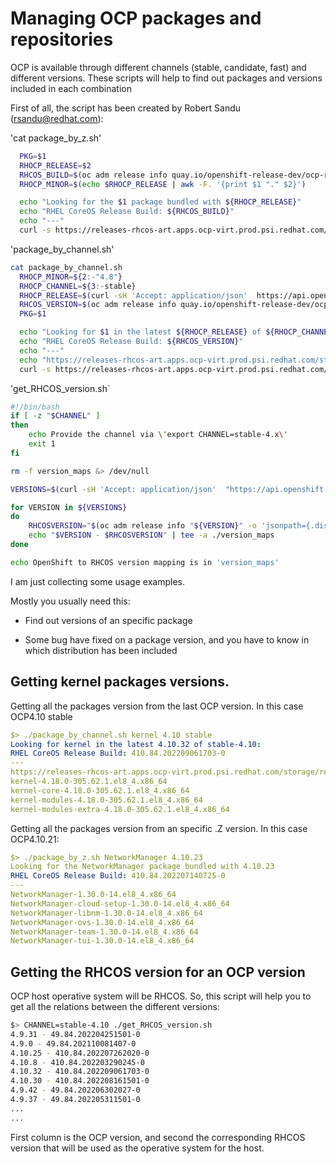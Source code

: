 # Managing OCP packages and repositories

OCP is available through different channels (stable, candidate, fast) and different versions. These scripts will help to find out packages and versions included in each combination

First of all, the script has been created by Robert Sandu (rsandu@redhat.com):

'cat package_by_z.sh'

```bash
  PKG=$1
  RHOCP_RELEASE=$2
  RHCOS_BUILD=$(oc adm release info quay.io/openshift-release-dev/ocp-release:${RHOCP_RELEASE}-x86_64 -o jsonpath='{.displayVersions.machine-os.Version}')
  RHOCP_MINOR=$(echo $RHOCP_RELEASE | awk -F. '{print $1 "." $2}')

  echo "Looking for the $1 package bundled with ${RHOCP_RELEASE}"
  echo "RHEL CoreOS Release Build: ${RHCOS_BUILD}"
  echo "---"
  curl -s https://releases-rhcos-art.apps.ocp-virt.prod.psi.redhat.com/storage/releases/rhcos-${RHOCP_MINOR}/${RHCOS_BUILD}/x86_64/commitmeta.json | jq -r --arg PKG "$PKG" '. ."rpmostree.rpmdb.pkglist" | .[] | select(.[] | contains('\"$PKG\"')) | .[0] +"-"+ .[2]+"-"+.[3]+"."+.[4]'
```

'package_by_channel.sh'

```bash
cat package_by_channel.sh 
  RHOCP_MINOR=${2:-"4.8"}
  RHOCP_CHANNEL=${3:-stable}
  RHOCP_RELEASE=$(curl -sH 'Accept: application/json'  https://api.openshift.com/api/upgrades_info/v1/graph?channel=${RHOCP_CHANNEL}-${RHOCP_MINOR} | jq -r '.nodes[].version' | sort -n -t . -k2,2 -k3,3 | tail -1)
  RHCOS_VERSION=$(oc adm release info quay.io/openshift-release-dev/ocp-release:${RHOCP_RELEASE}-x86_64 -o jsonpath='{.displayVersions.machine-os.Version}')
  PKG=$1

  echo "Looking for $1 in the latest ${RHOCP_RELEASE} of ${RHOCP_CHANNEL}-${RHOCP_MINOR}:"
  echo "RHEL CoreOS Release Build: ${RHCOS_VERSION}"
  echo "---"
  echo "https://releases-rhcos-art.apps.ocp-virt.prod.psi.redhat.com/storage/releases/rhcos-${RHOCP_MINOR}/${RHCOS_VERSION}/x86_64/commitmeta.json"
  curl -s https://releases-rhcos-art.apps.ocp-virt.prod.psi.redhat.com/storage/releases/rhcos-${RHOCP_MINOR}/${RHCOS_VERSION}/x86_64/commitmeta.json | jq -r --arg PKG "$PKG" '. ."rpmostree.rpmdb.pkglist" | .[] | select(.[] | contains('\"$PKG\"')) | .[0] +"-"+ .[2]+"-"+.[3]+"."+.[4]'
```

'get_RHCOS_version.sh`

```bash
#!/bin/bash
if [ -z "$CHANNEL" ]
then
    echo Provide the channel via \'export CHANNEL=stable-4.x\'
    exit 1
fi

rm -f version_maps &> /dev/null

VERSIONS=$(curl -sH 'Accept: application/json'  "https://api.openshift.com/api/upgrades_info/v1/graph?channel=${CHANNEL}" | jq '.nodes[].version' -r)

for VERSION in ${VERSIONS}
do
    RHCOSVERSION="$(oc adm release info "${VERSION}" -o 'jsonpath={.displayVersions.machine-os.Version}')"
    echo "$VERSION - $RHCOSVERSION" | tee -a ./version_maps
done

echo OpenShift to RHCOS version mapping is in 'version_maps'
```

I am just collecting some usage examples.

Mostly you usually need this:

* Find out versions of an specific package 

* Some bug have fixed on a package version, and you have to know in which distribution has been included

## Getting kernel packages versions.

Getting all the packages version from the last OCP version. In this case OCP4.10 stable

```yaml
$> ./package_by_channel.sh kernel 4.10 stable
Looking for kernel in the latest 4.10.32 of stable-4.10:
RHEL CoreOS Release Build: 410.84.202209061703-0
---
https://releases-rhcos-art.apps.ocp-virt.prod.psi.redhat.com/storage/releases/rhcos-4.10/410.84.202209061703-0/x86_64/commitmeta.json
kernel-4.18.0-305.62.1.el8_4.x86_64
kernel-core-4.18.0-305.62.1.el8_4.x86_64
kernel-modules-4.18.0-305.62.1.el8_4.x86_64
kernel-modules-extra-4.18.0-305.62.1.el8_4.x86_64
```

Getting all the packages version from an specific .Z version. In this case OCP4.10.21:

```yaml
$> ./package_by_z.sh NetworkManager 4.10.23
Looking for the NetworkManager package bundled with 4.10.23
RHEL CoreOS Release Build: 410.84.202207140725-0
---
NetworkManager-1.30.0-14.el8_4.x86_64
NetworkManager-cloud-setup-1.30.0-14.el8_4.x86_64
NetworkManager-libnm-1.30.0-14.el8_4.x86_64
NetworkManager-ovs-1.30.0-14.el8_4.x86_64
NetworkManager-team-1.30.0-14.el8_4.x86_64
NetworkManager-tui-1.30.0-14.el8_4.x86_64
```



## Getting the RHCOS version for an OCP version

OCP host operative system will be RHCOS. So, this script will help you to get all the relations between the different versions:

```bash
$> CHANNEL=stable-4.10 ./get_RHCOS_version.sh 
4.9.31 - 49.84.202204251501-0
4.9.0 - 49.84.202110081407-0
4.10.25 - 410.84.202207262020-0
4.10.8 - 410.84.202203290245-0
4.10.32 - 410.84.202209061703-0
4.10.30 - 410.84.202208161501-0
4.9.42 - 49.84.202206302027-0
4.9.37 - 49.84.202205311501-0
...
...
```



First column is the OCP version, and second the corresponding RHCOS version that will be used as the operative system for the host.